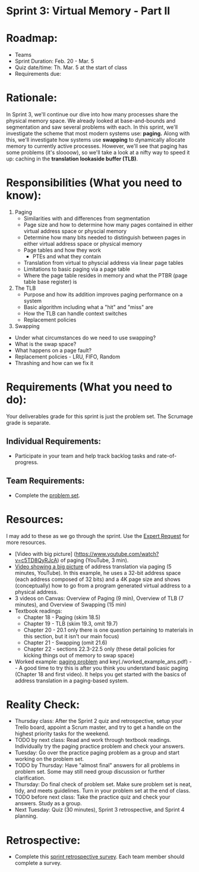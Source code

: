 # Sprint 3: Virtual Memory - Part II

# Roadmap:
* Teams
* Sprint Duration: Feb. 20 - Mar. 5
* Quiz date/time: Th. Mar. 5 at the start of class
* Requirements due: 

# Rationale: 
In Sprint 3, we'll continue our dive into how many processes share the physical memory space.  We already looked at base-and-bounds and segmentation and saw several problems with each.  In this sprint, we'll investigate the scheme that most modern systems use: **paging.**  Along with this, we'll investigate how systems use **swapping** to dynamically allocate memory to currently active processes.  However, we'll see that paging has some problems (it's sloooow), so we'll take a look at a nifty way to speed it up: caching in the **translation lookaside buffer (TLB)**.

# Responsibilities (What you need to know):
1. Paging
   * Similarities with and differences from segmentation
   * Page size and how to determine how many pages contained in either virtual address space or physcial memory
   * Determine how many bits needed to distinguish between pages in either virtual address space or physical memory
   * Page tables and how they work
      * PTEs and what they contain
   * Translation from virtual to physcial address via linear page tables
   * Limitations to basic paging via a page table
   * Where the page table resides in memory and what the PTBR (page table base register) is
2. The TLB
   * Purpose and how its addition improves paging performance on a system
   * Basic algorithm including what a "hit" and "miss" are
   * How the TLB can handle context switches
   * Replacement policies
3.  Swapping
   * Under what circumstances do we need to use swapping?
   * What is the swap space?
   * What happens on a page fault?
   * Replacement policies - LRU, FIFO, Random
   * Thrashing and how can we fix it

# Requirements (What you need to do):
Your deliverables grade for this sprint is just the problem set.  The Scrumage grade is separate.

## Individual Requirements:
   * Participate in your team and help track backlog tasks and rate-of-progress.

## Team Requirements:
   * Complete the [problem set](./sprint3_problem_set.pdf).
   
# Resources:  
I may add to these as we go through the sprint.  Use the [Expert Request](https://rollins.co1.qualtrics.com/jfe/form/SV_0jNfbBpN1clDJfn?course=cms310s20&sprint=3) for more resources. 
* [Video with big picture] (https://www.youtube.com/watch?v=c5TD8QyRJcA) of paging (YouTube, 3 min).
* [Video showing a big picture](https://www.youtube.com/watch?v=l7HoguhFVQ4) of address translation via paging (5 minutes, YouTube).  In this example, he uses a 32-bit address space (each address composed of 32 bits) and a 4K page size and shows (conceptually) how to go from a program generated virtual address to a physical address.
* 3 videos on Canvas: Overview of Paging (9 min), Overview of TLB (7 minutes), and Overview of Swapping (15 min)
* Textbook readings:
   * Chapter 18 - Paging (skim 18.5)
   * Chapter 19 - TLB (skim 19.3, omit 19.7)
   * Chapter 20 - 20.1 only there is one question pertaining to materials in this section, but it isn't our main focus)
   * Chapter 21 - Swapping (omit 21.6)
   * Chapter 22 - sections 22.3-22.5 only (these detail policies for kicking things out of memory to swap space)
* Worked example: [paging problem](./worked_example.pdf) and key(./worked_example_ans.pdf) -- A good time to try this is after you think you understand basic paging (Chapter 18 and first video).  It helps you get started with the basics of address translation in a paging-based system.

   
# Reality Check:
  * Thursday class: After the Sprint 2 quiz and retrospective, setup your Trello board, appoint a Scrum master, and try to get a handle on the highest priority tasks for the weekend.
  * TODO by next class: Read and work through textbook readings.  Individually try the paging practice problem and check your answers.
  * Tuesday: Go over the practice paging problem as a group and start working on the problem set.
  * TODO by Thursday: Have "almost final" answers for all problems in problem set.  Some may still need group discussion or further clarification.
  * Thursday: Do final check of problem set.  Make sure problem set is neat, tidy, and meets guidelines.  Turn in your problem set at the end of class.
  * TODO before next class: Take the practice quiz and check your answers.  Study as a group.  
  * Next Tuesday: Quiz (30 minutes), Sprint 3 retrospective, and Sprint 4 planning.

# Retrospective:
  * Complete this [sprint retrospective survey](https://rollins.co1.qualtrics.com/jfe/form/SV_3rAIzhpHFYbIixf?course=330s20&sprint=3).  Each team member should complete a survey.

